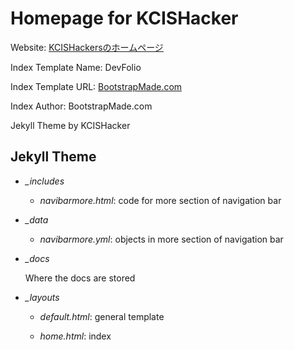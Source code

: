# Homepage for KCISHacker

Website: [KCISHackersのホームページ](https://kcishacker.github.io)

Index Template Name: DevFolio

Index Template URL: [BootstrapMade.com](https://bootstrapmade.com/devfolio-bootstrap-portfolio-html-template/)

Index Author: BootstrapMade.com

Jekyll Theme by KCISHacker



## Jekyll Theme

- *_includes*
  
  - *navibarmore.html*: code for more section of navigation bar

- *_data*
  
  - *navibarmore.yml*: objects in more section of navigation bar

- *_docs*
  
  Where the docs are stored

- *_layouts*
  
  - *default.html*: general template
  
  - *home.html*: index
